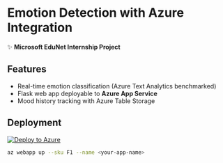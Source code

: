 # Emotion Detection with Azure Integration  
✨ **Microsoft EduNet Internship Project**  

## Features  
- Real-time emotion classification (Azure Text Analytics benchmarked)  
- Flask web app deployable to **Azure App Service**  
- Mood history tracking with Azure Table Storage  

## Deployment  
[![Deploy to Azure](https://aka.ms/deploytoazurebutton)](https://portal.azure.com/)  

```bash
az webapp up --sku F1 --name <your-app-name>